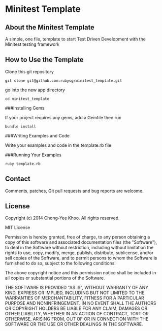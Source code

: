 # Minitest Template

## About the Minitest Template

A simple, one file, template to start Test Driven Development with the Minitest testing framework

## How to Use the Template

Clone this git repository

  	git clone git@github.com:rubysg/minitest_template.git

go into the new app directory

  	cd minitest_template

###Installing Gems

If your project requires any gems, add a Gemfile then run

  	bundle install
  	
###Writing Examples and Code
  	
Write your examples and code in the template.rb file

###Running Your Examples

  	ruby template.rb
  	
## Contact

Comments, patches, Git pull requests and bug reports are welcome.

## License

Copyright (c) 2014 Chong-Yee Khoo. All rights reserved.

MIT License

Permission is hereby granted, free of charge, to any person obtaining
a copy of this software and associated documentation files (the
"Software"), to deal in the Software without restriction, including
without limitation the rights to use, copy, modify, merge, publish,
distribute, sublicense, and/or sell copies of the Software, and to
permit persons to whom the Software is furnished to do so, subject to
the following conditions:

The above copyright notice and this permission notice shall be
included in all copies or substantial portions of the Software.

THE SOFTWARE IS PROVIDED "AS IS", WITHOUT WARRANTY OF ANY KIND,
EXPRESS OR IMPLIED, INCLUDING BUT NOT LIMITED TO THE WARRANTIES OF
MERCHANTABILITY, FITNESS FOR A PARTICULAR PURPOSE AND
NONINFRINGEMENT. IN NO EVENT SHALL THE AUTHORS OR COPYRIGHT HOLDERS BE
LIABLE FOR ANY CLAIM, DAMAGES OR OTHER LIABILITY, WHETHER IN AN ACTION
OF CONTRACT, TORT OR OTHERWISE, ARISING FROM, OUT OF OR IN CONNECTION
WITH THE SOFTWARE OR THE USE OR OTHER DEALINGS IN THE SOFTWARE.

